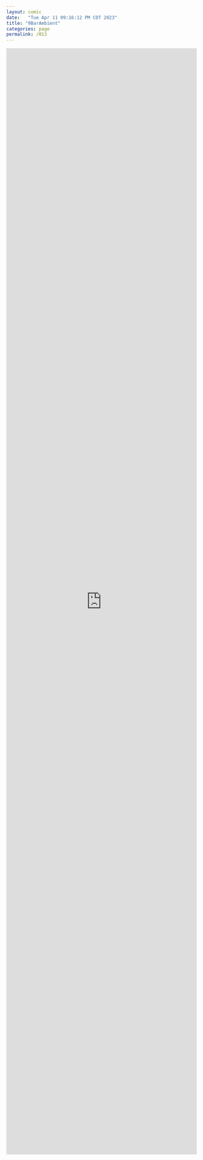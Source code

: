 ```yaml
---
layout: comic
date:   "Tue Apr 11 09:16:12 PM CDT 2023"
title: "9BarAmbient"
categories: page
permalink: /013
---
```

<center><iframe title="Ultra Reverb: 9 Bar Ambiance" width="100%" height="75%" src="https://video.ploud.jp/videos/embed/9302eeab-46b0-4a86-b283-9e7a75c827a4" frameborder="0" allowfullscreen="" sandbox="allow-same-origin allow-scripts allow-popups"></iframe></center>
